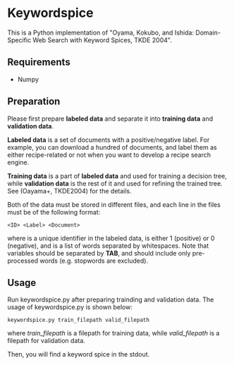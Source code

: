Keywordspice
============

This is a Python implementation of "Oyama, Kokubo, and Ishida: Domain-Specific
Web Search with Keyword Spices, TKDE 2004".

Requirements
-----------
- Numpy

Preparation
-----------
Please first prepare **labeled data** 
and separate it into **training data** and **validation data**.

**Labeled data** is a set of documents with a positive/negative label.
For example, you can download a hundred of documents, 
and label them as either recipe-related or not when you want to develop
a recipe search engine.

**Training data** is a part of **labeled data** and used for training a
decision tree, 
while **validation data** is the rest of it and used 
for refining the trained tree. See (Oayama+, TKDE2004) for the details.

Both of the data must be stored in different files,
and each line in the files must be of the following format:

`<ID> <Label> <Document>`

where <ID> is a unique identifier in the labeled data,
<Label> is either 1 (positive) or 0 (negative),
and <Document> is a list of words separated by whitespaces.
Note that variables should be separated by **TAB**,
and <Document> should include only pre-processed words
(e.g. stopwords are excluded).

Usage
---------
Run keywordspice.py after preparing trainding and validation data.
The usage of keywordspice.py is shown below:

`keywordspice.py train_filepath valid_filepath`

where *train_filepath* is a filepath for training data,
while *valid_filepath* is a filepath for validation data.

Then, you will find a keyword spice in the stdout.

